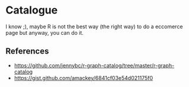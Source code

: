 # Catalogue

I know ;), maybe R is not the best way (the right way) to do a eccomerce page but anyway, you can do it.

## References

- https://github.com/jennybc/r-graph-catalog/tree/master/r-graph-catalog
- https://gist.github.com/amackey/6841cf03e54d021175f0